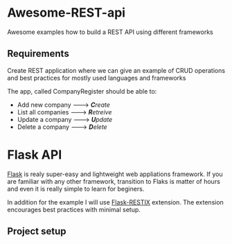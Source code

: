 # Awesome-REST-api

Awesome examples how to build a REST API using different frameworks

## Requirements

Create REST application where we can give an example of CRUD operations and best practices for mostly used languages and frameworks

The app, called CompanyRegister should be able to:

- Add new company ---> _**C**reate_
- List all companies ---> _**R**etreive_
- Update a company ---> _**U**pdate_
- Delete a company ---> _**D**elete_

# Flask API

[Flask](https://www.palletsprojects.com/p/flask/) is realy super-easy and lightweight web appliations framework. If you are familiar with any other framework, transition to Flaks is matter of hours and even it is really simple to learn for beginers.

In addition for the example I will use [Flask-RESTIX](https://flask-restx.readthedocs.io/en/latest/) extension. The extension encourages best practices with minimal setup.

## Project setup
